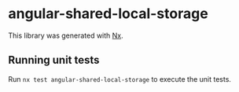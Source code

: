 # angular-shared-local-storage

This library was generated with [Nx](https://nx.dev).

## Running unit tests

Run `nx test angular-shared-local-storage` to execute the unit tests.
